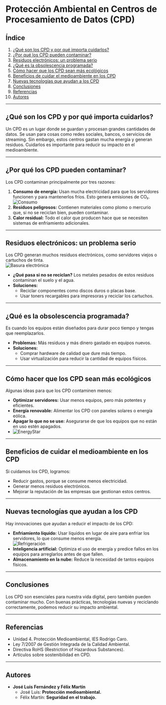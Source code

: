 # Protección Ambiental en Centros de Procesamiento de Datos (CPD)

## Índice
1. [¿Qué son los CPD y por qué importa cuidarlos?](#qué-son-los-cpd-y-por-qué-importa-cuidarlos)  
2. [¿Por qué los CPD pueden contaminar?](#por-qué-los-cpd-pueden-contaminar)  
3. [Residuos electrónicos: un problema serio](#residuos-electrónicos-un-problema-serio)  
4. [¿Qué es la obsolescencia programada?](#qué-es-la-obsolescencia-programada)  
5. [Cómo hacer que los CPD sean más ecológicos](#cómo-hacer-que-los-cpd-sean-más-ecológicos)  
6. [Beneficios de cuidar el medioambiente en los CPD](#beneficios-de-cuidar-el-medioambiente-en-los-cpd)  
7. [Nuevas tecnologías que ayudan a los CPD](#nuevas-tecnologías-que-ayudan-a-los-cpd)  
8. [Conclusiones](#conclusiones)  
9. [Referencias](#referencias)  
10. [Autores](#autores)  

---

## ¿Qué son los CPD y por qué importa cuidarlos?  
Un CPD es un lugar donde se guardan y procesan grandes cantidades de datos. Se usan para cosas como redes sociales, bancos, o servicios de streaming. Sin embargo, estos centros gastan mucha energía y generan residuos. Cuidarlos es importante para reducir su impacto en el medioambiente.

---

## ¿Por qué los CPD pueden contaminar?  
Los CPD contaminan principalmente por tres razones:  
1. **Consumo de energía:** Usan mucha electricidad para que los servidores funcionen y para mantenerlos fríos. Esto genera emisiones de CO₂.  ![Consumo](https://www.huntkeyenergystorage.com/wp-content/uploads/2023/08/Power-consumption-of-air-cooling-VS-liquid-cooling.webp)
2. **Residuos peligrosos:** Contienen materiales como plomo o mercurio que, si no se reciclan bien, pueden contaminar.  
3. **Calor residual:** Todo el calor que producen hace que se necesiten sistemas de enfriamiento adicionales.

---

## Residuos electrónicos: un problema serio  
Los CPD generan muchos residuos electrónicos, como servidores viejos o cartuchos de tinta.  
![Basura electrónica](https://www.muycomputerpro.com/wp-content/uploads/2016/07/La-basura-electr%C3%B3nica-es-lo-que-m%C3%A1s-aumenta-en-Espa%C3%B1a.jpg)
- **¿Qué pasa si no se reciclan?** Los metales pesados de estos residuos contaminan el suelo y el agua.  
- **Soluciones:**  
  - Reciclar componentes como discos duros o placas base.  
  - Usar toners recargables para impresoras y reciclar los cartuchos.  

---

## ¿Qué es la obsolescencia programada?  
Es cuando los equipos están diseñados para durar poco tiempo y tengas que reemplazarlos.  
- **Problemas:** Más residuos y más dinero gastado en equipos nuevos.  
- **Soluciones:**  
  - Comprar hardware de calidad que dure más tiempo.  
  - Usar virtualización para reducir la cantidad de equipos físicos.  

---

## Cómo hacer que los CPD sean más ecológicos  
Algunas ideas para que los CPD contaminen menos:  
- **Optimizar servidores:** Usar menos equipos, pero más potentes y eficientes.  
- **Energía renovable:** Alimentar los CPD con paneles solares o energía eólica.  
- **Apagar lo que no se use:** Asegurarse de que los equipos que no están en uso estén apagados.  
- ![EnergyStar](https://a2informatica.net/wp-content/uploads/2022/10/11_7-1024x576.png)

---

## Beneficios de cuidar el medioambiente en los CPD  
Si cuidamos los CPD, logramos:  
- Reducir gastos, porque se consume menos electricidad.  
- Generar menos residuos electrónicos.  
- Mejorar la reputación de las empresas que gestionan estos centros.  

---

## Nuevas tecnologías que ayudan a los CPD  
Hay innovaciones que ayudan a reducir el impacto de los CPD:  
- **Enfriamiento líquido:** Usar líquidos en lugar de aire para enfriar los servidores, lo que consume menos energía.  
![Refrigeración](https://img.pica-ai.com/image/aigc/alg&watermark&p&a857f1b033f59686b7d3dafffaa2aa74_1024_1024.webp)
- **Inteligencia artificial:** Optimiza el uso de energía y predice fallos en los equipos para arreglarlos antes de que fallen.  
- **Almacenamiento en la nube:** Reduce la necesidad de tantos equipos físicos.  

---

## Conclusiones  
Los CPD son esenciales para nuestra vida digital, pero también pueden contaminar mucho. Con buenas prácticas, tecnologías nuevas y reciclando correctamente, podemos reducir su impacto ambiental.

---

## Referencias  
- Unidad 4. Protección Medioambiental, IES Rodrigo Caro.
- Ley 7/2007 de Gestión Integrada de la Calidad Ambiental.  
- Directiva RoHS (Restriction of Hazardous Substances).  
- Artículos sobre sostenibilidad en CPD.  

---

## Autores  
- **José Luis Fernández y Félix Martín**  
  - José Luis: **Protección medioambiental.**  
  - Félix Martín: **Seguridad en el trabajo.** 
